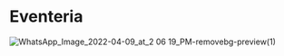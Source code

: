# Eventeria
![WhatsApp_Image_2022-04-09_at_2 06 19_PM-removebg-preview(1)](https://user-images.githubusercontent.com/97531076/162563900-58c4083e-7251-4593-ad6c-305033d602c9.png)
